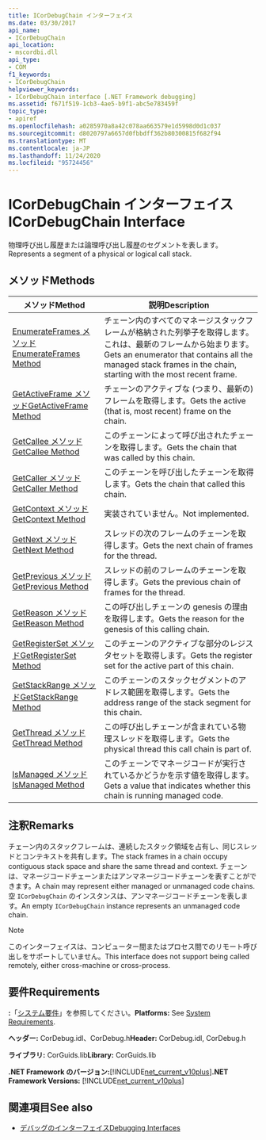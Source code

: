 ```yaml
---
title: ICorDebugChain インターフェイス
ms.date: 03/30/2017
api_name:
- ICorDebugChain
api_location:
- mscordbi.dll
api_type:
- COM
f1_keywords:
- ICorDebugChain
helpviewer_keywords:
- ICorDebugChain interface [.NET Framework debugging]
ms.assetid: f671f519-1cb3-4ae5-b9f1-abc5e783459f
topic_type:
- apiref
ms.openlocfilehash: a0285970a8a42c078aa663579e1d5998d0d1c037
ms.sourcegitcommit: d8020797a6657d0fbbdff362b80300815f682f94
ms.translationtype: MT
ms.contentlocale: ja-JP
ms.lasthandoff: 11/24/2020
ms.locfileid: "95724456"
---
```

# <a name="icordebugchain-interface"></a><span data-ttu-id="5be2e-102">ICorDebugChain インターフェイス</span><span class="sxs-lookup"><span data-stu-id="5be2e-102">ICorDebugChain Interface</span></span>

<span data-ttu-id="5be2e-103">物理呼び出し履歴または論理呼び出し履歴のセグメントを表します。</span><span class="sxs-lookup"><span data-stu-id="5be2e-103">Represents a segment of a physical or logical call stack.</span></span>  
  
## <a name="methods"></a><span data-ttu-id="5be2e-104">メソッド</span><span class="sxs-lookup"><span data-stu-id="5be2e-104">Methods</span></span>  
  
|<span data-ttu-id="5be2e-105">メソッド</span><span class="sxs-lookup"><span data-stu-id="5be2e-105">Method</span></span>|<span data-ttu-id="5be2e-106">説明</span><span class="sxs-lookup"><span data-stu-id="5be2e-106">Description</span></span>|  
|------------|-----------------|  
|[<span data-ttu-id="5be2e-107">EnumerateFrames メソッド</span><span class="sxs-lookup"><span data-stu-id="5be2e-107">EnumerateFrames Method</span></span>](icordebugchain-enumerateframes-method.md)|<span data-ttu-id="5be2e-108">チェーン内のすべてのマネージスタックフレームが格納された列挙子を取得します。これは、最新のフレームから始まります。</span><span class="sxs-lookup"><span data-stu-id="5be2e-108">Gets an enumerator that contains all the managed stack frames in the chain, starting with the most recent frame.</span></span>|  
|[<span data-ttu-id="5be2e-109">GetActiveFrame メソッド</span><span class="sxs-lookup"><span data-stu-id="5be2e-109">GetActiveFrame Method</span></span>](icordebugchain-getactiveframe-method.md)|<span data-ttu-id="5be2e-110">チェーンのアクティブな (つまり、最新の) フレームを取得します。</span><span class="sxs-lookup"><span data-stu-id="5be2e-110">Gets the active (that is, most recent) frame on the chain.</span></span>|  
|[<span data-ttu-id="5be2e-111">GetCallee メソッド</span><span class="sxs-lookup"><span data-stu-id="5be2e-111">GetCallee Method</span></span>](icordebugchain-getcallee-method.md)|<span data-ttu-id="5be2e-112">このチェーンによって呼び出されたチェーンを取得します。</span><span class="sxs-lookup"><span data-stu-id="5be2e-112">Gets the chain that was called by this chain.</span></span>|  
|[<span data-ttu-id="5be2e-113">GetCaller メソッド</span><span class="sxs-lookup"><span data-stu-id="5be2e-113">GetCaller Method</span></span>](icordebugchain-getcaller-method.md)|<span data-ttu-id="5be2e-114">このチェーンを呼び出したチェーンを取得します。</span><span class="sxs-lookup"><span data-stu-id="5be2e-114">Gets the chain that called this chain.</span></span>|  
|[<span data-ttu-id="5be2e-115">GetContext メソッド</span><span class="sxs-lookup"><span data-stu-id="5be2e-115">GetContext Method</span></span>](icordebugchain-getcontext-method.md)|<span data-ttu-id="5be2e-116">実装されていません。</span><span class="sxs-lookup"><span data-stu-id="5be2e-116">Not implemented.</span></span>|  
|[<span data-ttu-id="5be2e-117">GetNext メソッド</span><span class="sxs-lookup"><span data-stu-id="5be2e-117">GetNext Method</span></span>](icordebugchain-getnext-method.md)|<span data-ttu-id="5be2e-118">スレッドの次のフレームのチェーンを取得します。</span><span class="sxs-lookup"><span data-stu-id="5be2e-118">Gets the next chain of frames for the thread.</span></span>|  
|[<span data-ttu-id="5be2e-119">GetPrevious メソッド</span><span class="sxs-lookup"><span data-stu-id="5be2e-119">GetPrevious Method</span></span>](icordebugchain-getprevious-method.md)|<span data-ttu-id="5be2e-120">スレッドの前のフレームのチェーンを取得します。</span><span class="sxs-lookup"><span data-stu-id="5be2e-120">Gets the previous chain of frames for the thread.</span></span>|  
|[<span data-ttu-id="5be2e-121">GetReason メソッド</span><span class="sxs-lookup"><span data-stu-id="5be2e-121">GetReason Method</span></span>](icordebugchain-getreason-method.md)|<span data-ttu-id="5be2e-122">この呼び出しチェーンの genesis の理由を取得します。</span><span class="sxs-lookup"><span data-stu-id="5be2e-122">Gets the reason for the genesis of this calling chain.</span></span>|  
|[<span data-ttu-id="5be2e-123">GetRegisterSet メソッド</span><span class="sxs-lookup"><span data-stu-id="5be2e-123">GetRegisterSet Method</span></span>](icordebugchain-getregisterset-method.md)|<span data-ttu-id="5be2e-124">このチェーンのアクティブな部分のレジスタセットを取得します。</span><span class="sxs-lookup"><span data-stu-id="5be2e-124">Gets the register set for the active part of this chain.</span></span>|  
|[<span data-ttu-id="5be2e-125">GetStackRange メソッド</span><span class="sxs-lookup"><span data-stu-id="5be2e-125">GetStackRange Method</span></span>](icordebugchain-getstackrange-method.md)|<span data-ttu-id="5be2e-126">このチェーンのスタックセグメントのアドレス範囲を取得します。</span><span class="sxs-lookup"><span data-stu-id="5be2e-126">Gets the address range of the stack segment for this chain.</span></span>|  
|[<span data-ttu-id="5be2e-127">GetThread メソッド</span><span class="sxs-lookup"><span data-stu-id="5be2e-127">GetThread Method</span></span>](icordebugchain-getthread-method.md)|<span data-ttu-id="5be2e-128">この呼び出しチェーンが含まれている物理スレッドを取得します。</span><span class="sxs-lookup"><span data-stu-id="5be2e-128">Gets the physical thread this call chain is part of.</span></span>|  
|[<span data-ttu-id="5be2e-129">IsManaged メソッド</span><span class="sxs-lookup"><span data-stu-id="5be2e-129">IsManaged Method</span></span>](icordebugchain-ismanaged-method.md)|<span data-ttu-id="5be2e-130">このチェーンでマネージコードが実行されているかどうかを示す値を取得します。</span><span class="sxs-lookup"><span data-stu-id="5be2e-130">Gets a value that indicates whether this chain is running managed code.</span></span>|  
  
## <a name="remarks"></a><span data-ttu-id="5be2e-131">注釈</span><span class="sxs-lookup"><span data-stu-id="5be2e-131">Remarks</span></span>  

 <span data-ttu-id="5be2e-132">チェーン内のスタックフレームは、連続したスタック領域を占有し、同じスレッドとコンテキストを共有します。</span><span class="sxs-lookup"><span data-stu-id="5be2e-132">The stack frames in a chain occupy contiguous stack space and share the same thread and context.</span></span> <span data-ttu-id="5be2e-133">チェーンは、マネージコードチェーンまたはアンマネージコードチェーンを表すことができます。</span><span class="sxs-lookup"><span data-stu-id="5be2e-133">A chain may represent either managed or unmanaged code chains.</span></span> <span data-ttu-id="5be2e-134">空 `ICorDebugChain` のインスタンスは、アンマネージコードチェーンを表します。</span><span class="sxs-lookup"><span data-stu-id="5be2e-134">An empty `ICorDebugChain` instance represents an unmanaged code chain.</span></span>  
  
> [!NOTE]
> <span data-ttu-id="5be2e-135">このインターフェイスは、コンピューター間またはプロセス間でのリモート呼び出しをサポートしていません。</span><span class="sxs-lookup"><span data-stu-id="5be2e-135">This interface does not support being called remotely, either cross-machine or cross-process.</span></span>  
  
## <a name="requirements"></a><span data-ttu-id="5be2e-136">要件</span><span class="sxs-lookup"><span data-stu-id="5be2e-136">Requirements</span></span>  

 <span data-ttu-id="5be2e-137">**:**「[システム要件](../../get-started/system-requirements.md)」を参照してください。</span><span class="sxs-lookup"><span data-stu-id="5be2e-137">**Platforms:** See [System Requirements](../../get-started/system-requirements.md).</span></span>  
  
 <span data-ttu-id="5be2e-138">**ヘッダー:** CorDebug.idl、CorDebug.h</span><span class="sxs-lookup"><span data-stu-id="5be2e-138">**Header:** CorDebug.idl, CorDebug.h</span></span>  
  
 <span data-ttu-id="5be2e-139">**ライブラリ:** CorGuids.lib</span><span class="sxs-lookup"><span data-stu-id="5be2e-139">**Library:** CorGuids.lib</span></span>  
  
 <span data-ttu-id="5be2e-140">**.NET Framework のバージョン:**[!INCLUDE[net_current_v10plus](../../../../includes/net-current-v10plus-md.md)]</span><span class="sxs-lookup"><span data-stu-id="5be2e-140">**.NET Framework Versions:** [!INCLUDE[net_current_v10plus](../../../../includes/net-current-v10plus-md.md)]</span></span>  
  
## <a name="see-also"></a><span data-ttu-id="5be2e-141">関連項目</span><span class="sxs-lookup"><span data-stu-id="5be2e-141">See also</span></span>

- [<span data-ttu-id="5be2e-142">デバッグのインターフェイス</span><span class="sxs-lookup"><span data-stu-id="5be2e-142">Debugging Interfaces</span></span>](debugging-interfaces.md)
